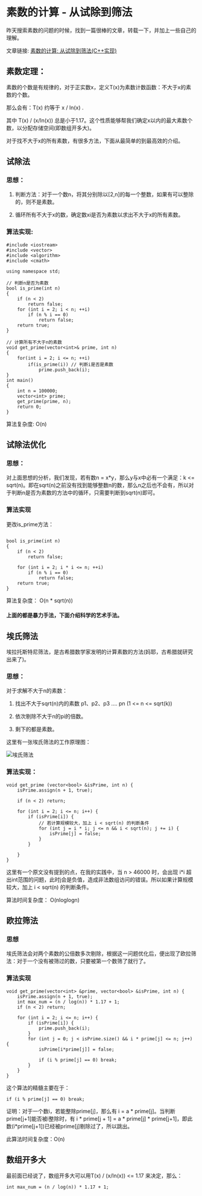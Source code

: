 # 素数的计算 - 从试除到筛法

昨天搜索素数的问题的时候，找到一篇很棒的文章，转载一下，并加上一些自己的理解。

文章链接: [素数的计算: 从试除到筛法(C++实现)](https://www.jianshu.com/p/7867517826e7)

## 素数定理：

素数的个数是有规律的，对于正实数x，定义T(x)为素数计数函数：不大于x的素数的个数。

那么会有：T(x) 约等于 x / ln(x) .

其中 T(x) / (x/ln(x)) 总是小于1.17。这个性质能够帮我们确定x以内的最大素数个数，以分配存储空间(即数组开多大)。


对于找不大于x的所有素数，有很多方法，下面从最简单的到最高效的介绍。

## 试除法

### 思想：
1. 判断方法：对于一个数n，将其分别除以[2,n]的每一个整数，如果有可以整除的，则不是素数。

2. 循环所有不大于x的数，确定数xi是否为素数以求出不大于x的所有素数。

### 算法实现:

```
#include <iostream>
#include <vector>
#include <algorithm>
#include <cmath>

using namespace std;

// 判断n是否为素数
bool is_prime(int n)
{
    if (n < 2)
        return false;
    for (int i = 2; i < n; ++i)
        if (n % i == 0)
            return false;
    return true;
}

// 计算所有不大于n的素数
void get_prime(vector<int>& prime, int n)
{
    for(int i = 2; i <= n; ++i)
        if(is_prime(i)) // 判断i是否是素数
            prime.push_back(i);
}
int main()
{
    int n = 100000;
    vector<int> prime;
    get_prime(prime, n);
    return 0;
}

```

算法复杂度: O(n)

## 试除法优化

### 思想： 

对上面思想的分析，我们发现，若有数n = x*y，那么y与x中必有一个满足：k <= sqrt(n)。即在sqrt(n)之前没有找到能够整数n的数，那么n之后也不会有，所以对于判断n是否为素数的方法中的循环，只需要判断到sqrt(n)即可。

### 算法实现

更改is_prime方法：

```

bool is_prime(int n)
{
    if (n < 2)
        return false;

    for (int i = 2; i * i <= n; ++i)
        if (n % i == 0)
            return false;
    return true;
}

```
算法复杂度： O(n * sqrt(n))


#### 上面的都是暴力手法，下面介绍科学的艺术手法。

## 埃氏筛法

埃拉托斯特尼筛法，是古希腊数学家发明的计算素数的方法(妈耶，古希腊就研究出来了)。

### 思想：

对于求解不大于n的素数：

1. 找出不大于sqrt(n)内的素数 p1、p2、p3 .... pn (1 <= n <= sqrt(k))

2. 依次剔除不大于n的pi的倍数。

3. 剩下的都是素数。

这里有一张埃氏筛法的工作原理图：

![埃氏筛法](https://upload-images.jianshu.io/upload_images/5970830-4302e2dbe519111d.gif?imageMogr2/auto-orient/strip%7CimageView2/2/w/445/format/webp)

### 算法实现：

```
void get_prime (vector<bool> &isPrime, int n) {
	isPrime.assign(n + 1, true);

	if (n < 2) return;

	for (int i = 2; i <= n; i++) {
		if (isPrime[i]) {
            // 若计算规模较大，加上 i < sqrt(n) 的判断条件
			for (int j = i * i; j <= n && i < sqrt(n); j += i) {
				isPrime[j] = false;
			}
		}

	}
}
```

这里有一个原文没有提到的点，在我的实践中，当 n > 46000 时，会出现 i*i 超出int范围的问题，此时j会是负值，造成非法数组访问的错误。所以如果计算规模较大，加上 i < sqrt(n) 的判断条件。


算法时间复杂度： O(nloglogn)

## 欧拉筛法

### 思想

埃氏筛法会对两个素数的公倍数多次剔除，根据这一问题优化后，便出现了欧拉筛法：对于一个没有被筛过的数，只要被第一个数筛了就行了。

### 算法实现

```
void get_prime(vector<int> &prime, vector<bool> &isPrime, int n) {
	isPrime.assign(n + 1, true);
	int max_num = (n / log(n)) * 1.17 + 1;
	if (n < 2) return;

	for (int i = 2; i <= n; i++) {
		if (isPrime[i]) {
			prime.push_back(i);
		}
		for (int j = 0; j < isPrime.size() && i * prime[j] <= n; j++) {
			isPrime[i*prime[j]] = false;

			if (i % prime[j] == 0) break;
		}
	}
}
```

这个算法的精髓主要在于：

```
if (i % prime[j] == 0) break;
```

证明：对于一个数i，若能整除prime[j]，那么有 i = a * prime[j]。当判断prime[j+1]能否被i整除时，有 i * prime[j + 1] = a * prime[j] * prime[j+1]，即此数(i*prime[j+1])已经被prime[j]剔除过了，所以跳出。

此算法时间复杂度：O(n)

## 数组开多大

最前面已经说了，数组开多大可以用T(x) / (x/ln(x)) <= 1.17 来决定，那么：

```
int max_num = (n / log(n)) * 1.17 + 1;
```

